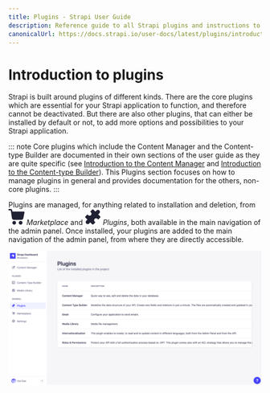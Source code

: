 ```yaml
---
title: Plugins - Strapi User Guide
description: Reference guide to all Strapi plugins and instructions to use these plugins.
canonicalUrl: https://docs.strapi.io/user-docs/latest/plugins/introduction-to-plugins.html
---
```


# Introduction to plugins

Strapi is built around plugins of different kinds. There are the core plugins which are essential for your Strapi application to function, and therefore cannot be deactivated. But there are also other plugins, that can either be installed by default or not, to add more options and possibilities to your Strapi application.

::: note
Core plugins which include the Content Manager and the Content-type Builder are documented in their own sections of the user guide as they are quite specific (see [Introduction to the Content Manager](../content-manager/introduction-to-content-manager.md) and [Introduction to the Content-type Builder](../content-types-builder/introduction-to-content-types-builder.md)). This Plugins section focuses on how to manage plugins in general and provides documentation for the others, non-core plugins.
:::

Plugins are managed, for anything related to installation and deletion, from ![Marketplace icon](../assets/icons/marketplace.svg) _Marketplace_ and ![Plugins icon](../assets/icons/plugins.svg) _Plugins_, both available in the main navigation of the admin panel. Once installed, your plugins are added to the main navigation of the admin panel, from where they are directly accessible.

![Plugins settings](../assets/plugins/plugins-settings.png)
